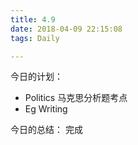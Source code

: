 ```yaml
---
title: 4.9
date: 2018-04-09 22:15:08
tags: Daily

---
```

今日的计划：
- Politics 马克思分析题考点
- Eg Writing 

今日的总结：
完成